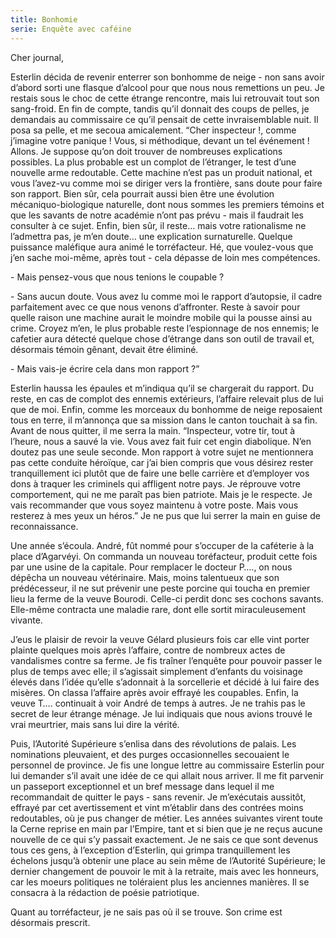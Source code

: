 ```yaml
---
title: Bonhomie
serie: Enquête avec caféine
---
```

Cher journal,


Esterlin décida de revenir enterrer son bonhomme de neige - non sans avoir
d’abord sorti une flasque d’alcool pour que nous nous remettions un peu. Je
restais sous le choc de cette étrange rencontre, mais lui retrouvait tout son
sang-froid. En fin de compte, tandis qu’il donnait des coups de pelles, je
demandais au commissaire ce qu’il pensait de cette invraisemblable nuit. Il
posa sa pelle, et me secoua amicalement. “Cher inspecteur !, comme j’imagine
votre panique ! Vous, si méthodique, devant un tel événement ! Allons. Je
suppose qu’on doit trouver de nombreuses explications possibles. La plus
probable est un complot de l’étranger, le test d’une nouvelle arme redoutable.
Cette machine n’est pas un produit national, et vous l’avez-vu comme moi se
diriger vers la frontière, sans doute pour faire son rapport. Bien sûr, cela
pourrait aussi bien être une évolution mécaniquo-biologique naturelle, dont
nous sommes les premiers témoins et que les savants de notre académie n’ont pas
prévu - mais il faudrait les consulter à ce sujet. Enfin, bien sûr, il reste…
mais votre rationalisme ne l’admettra pas, je m’en doute… une explication
surnaturelle. Quelque puissance maléfique aura animé le torréfacteur. Hé, que
voulez-vous que j’en sache moi-même, après tout - cela dépasse de loin mes
compétences.

\- Mais pensez-vous que nous tenions le coupable ?

\- Sans aucun doute. Vous avez lu comme moi le rapport d’autopsie, il cadre
parfaitement avec ce que nous venons d’affronter. Reste à savoir pour quelle
raison une machine aurait le moindre mobile qui la pousse ainsi au crime.
Croyez m’en, le plus probable reste l’espionnage de nos ennemis; le cafetier
aura détecté quelque chose d’étrange dans son outil de travail et, désormais
témoin gênant, devait être éliminé.

\- Mais vais-je écrire cela dans mon rapport ?”

Esterlin haussa les épaules et m’indiqua qu’il se chargerait du rapport. Du
reste, en cas de complot des ennemis extérieurs, l’affaire relevait plus de lui
que de moi. Enfin, comme les morceaux du bonhomme de neige reposaient tous en
terre, il m’annonça que sa mission dans le canton touchait à sa fin. Avant de
nous quitter, il me serra la main. “Inspecteur, votre tir, tout à l’heure, nous
a sauvé la vie. Vous avez fait fuir cet engin diabolique. N’en doutez pas une
seule seconde. Mon rapport à votre sujet ne mentionnera pas cette conduite
héroïque, car j’ai bien compris que vous désirez rester tranquillement ici
plutôt que de faire une belle carrière et d’employer vos dons à traquer les
criminels qui affligent notre pays. Je réprouve votre comportement, qui ne me
paraît pas bien patriote. Mais je le respecte. Je vais recommander que vous
soyez maintenu à votre poste. Mais vous resterez à mes yeux un héros.” Je ne
pus que lui serrer la main en guise de reconnaissance.

Une année s’écoula. André, fût nommé pour s’occuper de la caféterie à la place
d’Agarvéyi. On commanda un nouveau toréfacteur, produit cette fois par une
usine de la capitale. Pour remplacer le docteur P…., on nous dépêcha un nouveau
vétérinaire. Mais, moins talentueux que son prédécesseur, il ne sut prévenir
une peste porcine qui toucha en premier lieu la ferme de la veuve Bourodi.
Celle-ci perdit donc ses cochons savants. Elle-même contracta une maladie rare,
dont elle sortit miraculeusement vivante.

J’eus le plaisir de revoir la veuve Gélard plusieurs fois car elle vint porter
plainte quelques mois après l’affaire, contre de nombreux actes de vandalismes
contre sa ferme. Je fis traîner l’enquête pour pouvoir passer le plus de temps
avec elle; il s’agissait simplement d’enfants du voisinage élevés dans l’idée
qu’elle s’adonnait à la sorcellerie et décidé à lui faire des misères. On
classa l’affaire après avoir effrayé les coupables. Enfin, la veuve T….
continuait à voir André de temps à autres. Je ne trahis pas le secret de leur
étrange ménage. Je lui indiquais que nous avions trouvé le vrai meurtrier, mais
sans lui dire la vérité.

Puis, l’Autorité Supérieure s’enlisa dans des révolutions de palais. Les
nominations pleuvaient, et des purges occasionnelles secouaient le personnel de
province. Je fis une longue lettre au commissaire Esterlin pour lui demander
s’il avait une idée de ce qui allait nous arriver. Il me fit parvenir un
passeport exceptionnel et un bref message dans lequel il me recommandait  de
quitter le pays - sans revenir. Je m’exécutais aussitôt, effrayé par cet
avertissement et vint m’établir dans des contrées moins redoutables, où je pus
changer de métier. Les années suivantes virent toute la Cerne reprise en main
par l’Empire, tant et si bien que je ne reçus aucune nouvelle de ce qui s’y
passait exactement. Je ne sais ce que sont devenus tous ces gens, à l’exception
d’Esterlin, qui grimpa tranquillement les échelons jusqu’à obtenir une place au
sein même de l’Autorité Supérieure; le dernier changement de pouvoir le mit à
la retraite, mais avec les honneurs, car les moeurs politiques ne toléraient
plus les anciennes manières. Il se consacra à la rédaction de poésie
patriotique.

Quant au torréfacteur, je ne sais pas où il se trouve. Son crime est désormais
prescrit.
